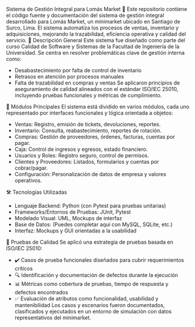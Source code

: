 Sistema de Gestión Integral para Lomás Market 🛒
Este repositorio contiene el código fuente y documentación del sistema de gestión integral desarrollado para Lomás Market, un minimarket ubicado en Santiago de Surco, Lima. El sistema automatiza los procesos de ventas, inventario y adquisiciones, mejorando la trazabilidad, eficiencia operativa y calidad del servicio.
📌 Descripción General
Este sistema fue diseñado como parte del curso Calidad de Software y Sistemas de la Facultad de Ingeniería de la Universidad. Se centra en resolver problemáticas clave de gestión interna como:
- Desabastecimiento por falta de control de inventario
- Retrasos en atención por procesos manuales
- Falta de trazabilidad en compras y ventas
Se aplicaron principios de aseguramiento de calidad alineados con el estándar ISO/IEC 25010, incluyendo pruebas funcionales y métricas de cumplimiento.

🧩 Módulos Principales
El sistema está dividido en varios módulos, cada uno representado por interfaces funcionales y lógica orientada a objetos:
- Ventas: Registro, emisión de tickets, devoluciones, reportes.
- Inventario: Consulta, reabastecimiento, reportes de rotación.
- Compras: Gestión de proveedores, órdenes, facturas, cuentas por pagar.
- Caja: Control de ingresos y egresos, estado financiero.
- Usuarios y Roles: Registro seguro, control de permisos.
- Clientes y Proveedores: Listados, formularios y cuentas por cobrar/pagar.
- Configuración: Personalización de datos de empresa y valores operativos.

🛠️ Tecnologías Utilizadas
- Lenguaje Backend: Python (con Pytest para pruebas unitarias)
- Frameworks/Entornos de Pruebas: JUnit, Pytest
- Modelado Visual: UML, Mockups de interfaz
- Base de Datos: (Puedes completar aquí con MySQL, SQLite, etc.)
- Interfaz: Mockups y GUI orientadas a la usabilidad

🧪 Pruebas de Calidad
Se aplicó una estrategia de pruebas basada en ISO/IEC 25010:
- ✔️ Casos de prueba funcionales diseñados para cubrir requerimientos críticos
- 🔍 Identificación y documentación de defectos durante la ejecución
- 📊 Métricas como cobertura de pruebas, tiempo de respuesta y defectos encontrados
- ✅ Evaluación de atributos como funcionalidad, usabilidad y mantenibilidad
Los casos y escenarios fueron documentados, clasificados y ejecutados en un entorno de simulación con datos representativos del minimarket.
